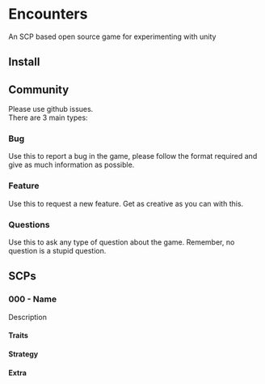 # Encounters

An SCP based open source game for experimenting with unity

## Install

## Community

Please use github issues.  
There are 3 main types:

### Bug

Use this to report a bug in the game, please follow the format required and give as much information as possible.

### Feature

Use this to request a new feature. Get as creative as you can with this.

### Questions

Use this to ask any type of question about the game. Remember, no question is a stupid question.

## SCPs

### 000 - Name

Description

#### Traits

#### Strategy

#### Extra
